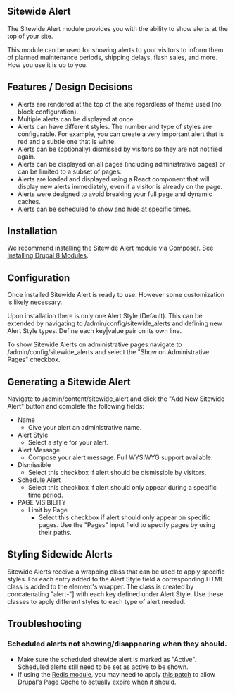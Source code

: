 Sitewide Alert
---------------

The Sitewide Alert module provides you with the ability to show alerts at the top of your site.

This module can be used for showing alerts to your visitors to inform them of planned maintenance periods, shipping 
delays, flash sales, and more. How you use it is up to you.

Features / Design Decisions
---------------------------

- Alerts are rendered at the top of the site regardless of theme used (no block configuration).
- Multiple alerts can be displayed at once.
- Alerts can have different styles. The number and type of styles are configurable. For example, you can create a very 
important alert that is red and a subtle one that is white.
- Alerts can be (optionally) dismissed by visitors so they are not notified again.
- Alerts can be displayed on all pages (including administrative pages) or can be limited to a subset of pages.
- Alerts are loaded and displayed using a React component that will display new alerts immediately, even if a visitor 
is already on the page.
- Alerts were designed to avoid breaking your full page and dynamic caches.
- Alerts can be scheduled to show and hide at specific times.

Installation
---------------------------

We recommend installing the Sitewide Alert module via Composer. See [Installing Drupal 8 Modules](https://www.drupal.org/docs/8/extending-drupal-8/installing-drupal-8-modules).

Configuration
---------------------------

Once installed Sitewide Alert is ready to use. However some customization is likely necessary.

Upon installation there is only one Alert Style (Default). This can be extended by navigating to /admin/config/sitewide_alerts 
and defining new Alert Style types. Define each key|value pair on its own line.

To show Sitewide Alerts on administrative pages navigate to /admin/config/sitewide_alerts and select the 
"Show on Administrative Pages" checkbox.

Generating a Sitewide Alert
---------------------------

Navigate to /admin/content/sitewide_alert and click the "Add New Sitewide Alert" button and complete the following fields:

* Name
    * Give your alert an administrative name.
* Alert Style
    * Select a style for your alert.
* Alert Message
    * Compose your alert message. Full WYSIWYG support available.
* Dismissible
    * Select this checkbox if alert should be dismissible by visitors.
* Schedule Alert
    * Select this checkbox if alert should only appear during a specific time period.
* PAGE VISIBILITY
   * Limit by Page
       * Select this checkbox if alert should only appear on specific pages. Use the "Pages" input field to specify 
       pages by using their paths.

Styling Sidewide Alerts
---------------------------

Sitewide Alerts receive a wrapping class that can be used to apply specific styles. For each entry added to the Alert 
Style field a corresponding HTML class is added to the element's wrapper. The class is created by concatenating "alert-"]
with each key defined under Alert Style. Use these classes to apply different styles to each type of alert needed.


Troubleshooting
---------------------------

### Scheduled alerts not showing/disappearing when they should.

- Make sure the scheduled sitewide alert is marked as "Active". Scheduled alerts still need to be set as active to be
shown.
- If using the [Redis module](https://www.drupal.org/project/redis), you may need to apply
[this patch](https://www.drupal.org/project/redis/issues/2877893#comment-12082921) to allow Drupal's Page Cache to
actually expire when it should.
